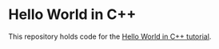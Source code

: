 # Hello World in C++

This repository holds code for the [Hello World in C++ tutorial](https://github.com/xaya/xaya_tutorials/wiki/Hello-World-C--).


